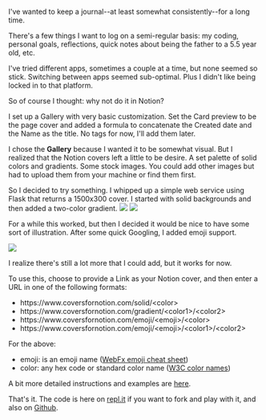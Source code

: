 I've wanted to keep a journal--at least somewhat consistently--for a long time. 

There's a few things I want to log on a semi-regular basis: my coding, personal goals, reflections, quick notes about being the father to a 5.5 year old, etc.

I've tried different apps, sometimes a couple at a time, but none seemed so stick. Switching between apps seemed sub-optimal. Plus I didn't like being locked in to that platform.

So of course I thought: why not do it in Notion?
<!--excerpt-->

I set up a Gallery with very basic customization. Set the Card preview to be the page cover and added a formula to concatenate the Created date and the Name as the title. No tags for now, I'll add them later.

I chose the **Gallery** because I wanted it to be somewhat visual. But I realized that the Notion covers left a little to be desire. A set palette of solid colors and gradients. Some stock images. You could add other images but had to upload them from your machine or find them first.

So I decided to try something. I whipped up a simple web service using Flask that returns a 1500x300 cover. I started with solid backgrounds and then added a two-color gradient. 
![](https://cdn.digitalgraphite.dev/06_notion_covers/01_notion_covers_solid.png)
![](https://cdn.digitalgraphite.dev/06_notion_covers/02_notion_covers_gradient.png)

For a while this worked, but then I decided it would be nice to have some sort of illustration. After some quick Googling, I added emoji support.

![](https://cdn.digitalgraphite.dev/06_notion_covers/03_notion_covers_emoji.png)

I realize there's still a lot more that I could add, but it works for now.

To use this, choose to provide a Link as your Notion cover, and then enter a URL in one of the following formats:
* https\://www\.coversfornotion\.com/solid/\<color\>
* https\://www\.coversfornotion\.com/gradient/\<color1\>/\<color2\>
* https\://www\.coversfornotion\.com/emoji/\<emoji\>/\<color\>
* https\://www\.coversfornotion\.com/emoji/\<emoji\>/\<color1\>/\<color2\>


For the above:
* emoji: is an emoji name ([WebFx emoji cheat sheet](https://www.webfx.com/tools/emoji-cheat-sheet/))
* color: any hex code or standard color name ([W3C color names](https://drafts.csswg.org/css-color-4/#named-colors))

A bit more detailed instructions and examples are [here](https://www.notion.so/basilhayek/Covers-for-Notion-32e8918fbc3f46f6a8006f21a747cb96).

That's it. The code is here on [repl.it](https://repl.it/@basilhayek/notioncover) if you want to fork and play with it, and also on [Github](https://github.com/basilhayek/notioncover).
